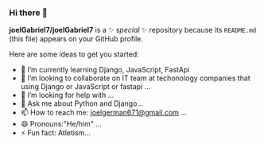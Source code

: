 ### Hi there 👋


**joelGabriel7/joelGabriel7** is a ✨ _special_ ✨ repository because its `README.md` (this file) appears on your GitHub profile.

Here are some ideas to get you started:

- 🌱 I’m currently learning Django, JavaScript, FastApi 
- 👯 I’m looking to collaborate on IT team at techonology companies that using Django or JavaScript or fastapi ...
- 🤔 I’m looking for help with ...
- 💬 Ask me about Python and Django...
- 📫 How to reach me: joelgerman671@gmail.com ...
- 😄 Pronouns:"He/him" ...
- ⚡ Fun fact: Atletism...

